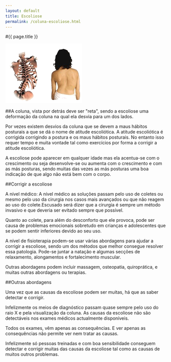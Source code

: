 ```yaml
---
layout: default
title: Escoliose
permalink: /coluna-escoliose.html
---
```


#{{ page.title }}

![Escoliose](assets/coluna-escoliose.gif)

##A coluna, vista por detrás deve ser "reta", sendo a escoliose uma deformação da coluna na qual ela desvia para um dos lados.

Por vezes existem desvios da coluna que se devem a maus hábitos posturais a que se dá o nome de atitude escoliótica. A atitude escoliótica é corrigida corrigindo a postura e os maus hábitos posturais. No entanto isso requer tempo e muita vontade tal como exercícios por forma a corrigir a atitude escoliótica.

A escoliose pode aparecer em qualquer idade mas ela acentua-se com o crescimento ou seja desenvolve-se ou aumenta com o crescimento e com as más posturas, sendo muitas das vezes as más posturas uma boa indicação de que algo não está bem com o corpo.

##Corrigir a escoliose

A nível médico: A nível médico as soluções passam pelo uso de coletes ou mesmo pelo uso da cirurgia nos casos mais avançados ou que não reagem ao uso do colete.Escusado será dizer que a cirurgia é sempre um método invasivo e que deveria ser evitado sempre que possível.

Quanto ao colete, para além do desconforto que ele provoca, pode ser causa de problemas emocionais sobretudo em crianças e adolescentes que se podem sentir inferiores devido ao seu uso.

A nível de fisioterapia podem-se usar várias abordagens para ajudar a corrigir a escoliose, sendo um dos métodos que melhor consegue resolver essa patologia. Pode-se juntar a natação e algumas secções de relaxamento, alongamentos e fortalecimento muscular.

Outras abordagens podem incluir massagem, osteopatia, quiroprática, e muitas outras abordagens ou terapias.

##Outras abordagens

Uma vez que as causas da escoliose podem ser muitas, há que as saber detectar e corrigir.

Infelizmente os meios de diagnóstico passam quase sempre pelo uso do raio X e pela visualização da coluna. As causas da escoliose não são detectáveis nos exames médicos actualmente disponíveis.

Todos os exames, vêm apenas as consequências. E ver apenas as consequências não permite ver nem tratar as causas.

Infelizmente só pessoas treinadas e com boa sensibilidade conseguem detectar e corrigir muitas das causas da escoliose tal como as causas de muitos outros problemas.
